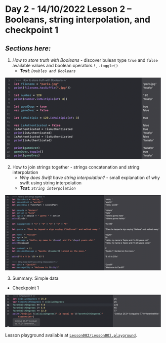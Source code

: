 # Day 2 - 14/10/2022 Lesson 2 – Booleans, string interpolation, and checkpoint 1

## _Sections here:_

1. _How to store truth with Booleans_ - discover bulean type `true` and `false` available values and boolean operators `!`, `.toggle()`
	- _**Test**: `Doubles and Booleans`_

![`Lesson002-01`](../IMG/Lesson002-01.png "How to store truth with Booleans")

2. How to join strings together - strings concatenation and string interpolation
	- _Why does Swift have string interpolation?_ - small explanation of why swift using string interpolation
	- _**Test**: `String interpolation`_

![`Lesson002-02`](../IMG/Lesson002-02.png "How to join strings together")

3. Summary: Simple data

- Checkpoint 1

![`Lesson002-03`](../IMG/Lesson002-03.png "Checkpoint 1")

Lesson playground available at [`Lesson002/Lesson002.playground`](../Lesson002/Lesson002.playground).
